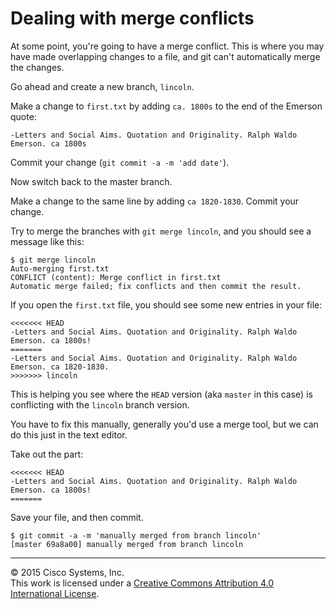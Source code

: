 # Dealing with merge conflicts

At some point, you're going to have a merge conflict.  This is where you may have made overlapping changes to a file, and git can't automatically merge the changes.

Go ahead and create a new branch, `lincoln`.

Make a change to `first.txt` by adding `ca. 1800s` to the end of the Emerson quote:

```
-Letters and Social Aims. Quotation and Originality. Ralph Waldo Emerson. ca 1800s
```

Commit your change (`git commit -a -m 'add date'`).

Now switch back to the master branch.

Make a change to the same line by adding `ca 1820-1830`.  Commit your change.

Try to merge the branches with `git merge lincoln`, and you should see a message like this:

```
$ git merge lincoln
Auto-merging first.txt
CONFLICT (content): Merge conflict in first.txt
Automatic merge failed; fix conflicts and then commit the result.
```

If you open the `first.txt` file, you should see some new entries in your file:

```
<<<<<<< HEAD
-Letters and Social Aims. Quotation and Originality. Ralph Waldo Emerson. ca 1800s!
=======
-Letters and Social Aims. Quotation and Originality. Ralph Waldo Emerson. ca 1820-1830.
>>>>>>> lincoln
```

This is helping you see where the `HEAD` version (aka `master` in this case) is conflicting with the `lincoln` branch version.

You have to fix this manually, generally you'd use a merge tool, but we can do this just in the text editor.

Take out the part:

```
<<<<<<< HEAD
-Letters and Social Aims. Quotation and Originality. Ralph Waldo Emerson. ca 1800s!
=======
```

Save your file, and then commit.

```
$ git commit -a -m 'manually merged from branch lincoln'
[master 69a8a00] manually merged from branch lincoln
```




<hr>
&copy; 2015 Cisco Systems, Inc.<br>
This work is licensed under a <a rel="license" href="http://creativecommons.org/licenses/by/4.0/">Creative Commons Attribution 4.0 International License</a>.
